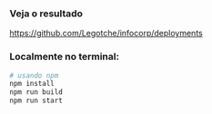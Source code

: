 
### Veja o resultado
https://github.com/Legotche/infocorp/deployments

### Localmente no terminal:
```bash
# usando npm
npm install
npm run build
npm run start
```

